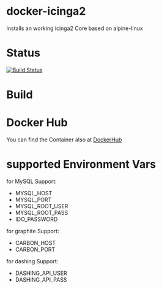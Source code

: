 docker-icinga2
==============

Installs an working icinga2 Core based on alpine-linux

# Status
[![Build Status](https://travis-ci.org/bodsch/docker-icinga2.svg?branch=master)](https://travis-ci.org/bodsch/docker-icinga2)

# Build

# Docker Hub

You can find the Container also at  [DockerHub](https://hub.docker.com/r/bodsch/docker-icinga2/)

# supported Environment Vars

for MySQL Support:

  - MYSQL_HOST
  - MYSQL_PORT
  - MYSQL_ROOT_USER
  - MYSQL_ROOT_PASS
  - IDO_PASSWORD

for graphite Support:

  - CARBON_HOST
  - CARBON_PORT

for dashing Support:

  - DASHING_API_USER
  - DASHING_API_PASS
